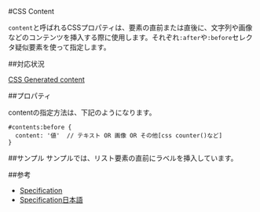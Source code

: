 #CSS Content

`content`と呼ばれるCSSプロパティは、要素の直前または直後に、文字列や画像などのコンテンツを挿入する際に使用します。それぞれ`:after`や`:before`セレクタ疑似要素を使って指定します。

##対応状況

[CSS Generated content](http://caniuse.com/#feat=css-gencontent)

##プロパティ

contentの指定方法は、下記のようになります。

```
#contents:before {
  content: '値'	// テキスト OR 画像 OR その他[css counter()など]
}
```


##サンプル
サンプルでは、リスト要素の直前にラベルを挿入しています。

##参考

- [Specification](http://www.w3.org/TR/CSS21/generate.html)
- [Specification日本語](http://momdo.s35.xrea.com/web-html-test/spec/CSS21/generate.html)
